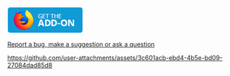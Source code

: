 [![](https://raw.githubusercontent.com/igorlogius/igorlogius/main/geFxAddon.png)](https://addons.mozilla.org/firefox/addon/get-tabs-infos/)

[Report a bug, make a suggestion or ask a question](https://github.com/igorlogius/igorlogius/issues/new/choose)

https://github.com/user-attachments/assets/3c601acb-ebd4-4b5e-bd09-27084dad85d8
